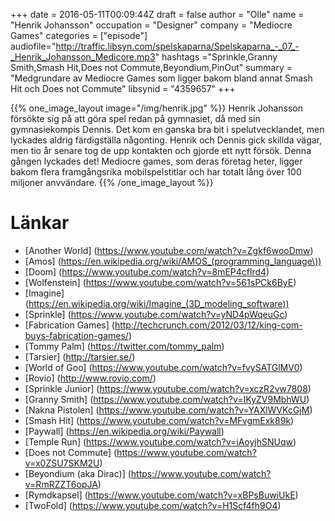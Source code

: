 +++
date = 2016-05-11T00:09:44Z
draft = false
author = "Olle"
name = "Henrik Johansson"
occupation = "Designer"
company = "Mediocre Games"
categories = ["episode"]
audiofile="http://traffic.libsyn.com/spelskaparna/Spelskaparna_-_07_-_Henrik_Johansson_Medicore.mp3"
hashtags ="Sprinkle,Granny Smith,Smash Hit,Does not Commute,Beyondium,PinOut"
summary = "Medgrundare av Mediocre Games som ligger bakom bland annat Smash Hit och Does not Commute"
libsynid = "4359657"
+++

{{% one_image_layout image="/img/henrik.jpg" %}}
Henrik Johansson försökte sig på att göra spel redan på gymnasiet, då
med sin gymnasiekompis Dennis. Det kom en ganska bra bit i
spelutvecklandet, men lyckades aldrig färdigställa någonting. Henrik och
Dennis gick skillda vägar, men tio år senare tog de upp kontakten och
gjorde ett nytt försök. Denna gången lyckades det! Mediocre games, som
deras företag heter,  ligger
bakom flera framgångsrika mobilspelstitlar och har totalt lång över 100 miljoner
anvvändare.
{{% /one_image_layout %}}

# Länkar
* [Another World] (https://www.youtube.com/watch?v=Zgkf6wooDmw)
* [Amos] (https://en.wikipedia.org/wiki/AMOS_(programming_language\))
* [Doom] (https://www.youtube.com/watch?v=8mEP4cflrd4)
* [Wolfenstein] (https://www.youtube.com/watch?v=561sPCk6ByE)
* [Imagine] (https://en.wikipedia.org/wiki/Imagine_(3D_modeling_software))
* [Sprinkle] (https://www.youtube.com/watch?v=yND4pWqeuGc)
* [Fabrication Games] (http://techcrunch.com/2012/03/12/king-com-buys-fabrication-games/)
* [Tommy Palm] (https://twitter.com/tommy_palm)
* [Tarsier] (http://tarsier.se/)
* [World of Goo] (https://www.youtube.com/watch?v=fvySATGlMV0)
* [Rovio] (http://www.rovio.com/)
* [Sprinkle Junior] (https://www.youtube.com/watch?v=xczR2vw7808)
* [Granny Smith] (https://www.youtube.com/watch?v=IKyZV9MbhWU)
* [Nakna Pistolen] (https://www.youtube.com/watch?v=YAXlWVKcGjM)
* [Smash Hit] (https://www.youtube.com/watch?v=MFvgmExk89k)
* [Paywall] (https://en.wikipedia.org/wiki/Paywall)
* [Temple Run] (https://www.youtube.com/watch?v=iAoyjhSNUqw)
* [Does not Commute] (https://www.youtube.com/watch?v=x0ZSU7SKM2U)
* [Beyondium (aka Dirac)] (https://www.youtube.com/watch?v=RmRZZT6opJA)
* [Rymdkapsel] (https://www.youtube.com/watch?v=xBPsBuwiUkE)
* [TwoFold] (https://www.youtube.com/watch?v=H1Scf4fh9O4)


